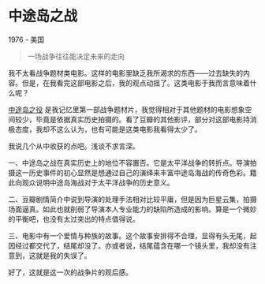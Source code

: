 # 中途岛之战

1976 - 美国

> 一场战争往往能决定未来的走向

我不太看战争题材类电影。这样的电影里缺乏我所渴求的东西——过去缺失的内容。但是，在我看完这部电影之后，我的观点动摇了。这类电影于我而言意味着什么呢？

[中途岛之役](https://movie.douban.com/subject/1292600/) 是我记忆里第一部战争题材片，我觉得相对于其他题材的电影想象空间较少，毕竟是依据真实历史拍摄的。看了豆瓣的其他影评，部分对这部电影持消极态度，我却不这么认为，也有可能是这类电影我看得太少了。

我说几个从中收获的点吧。浅谈不求言深。

一、中途岛之战在真实历史上的地位不容置否。它是太平洋战争的转折点。导演拍摄这一历史事件的初心显然是想通过自己的演绎来丰富中途岛海战的传奇色彩。籍此向观众说明中途岛海战对于太平洋战争的历史意义。

二、豆瓣剧情简介中说到导演的处理手法相对比较平庸，但是因为巨星云集，拍摄场面逼真。如此也就削弱了导演本人专业能力的缺陷所造成的影响。算是一个微妙的平衡吧，也没有太过突出的特点值得说。

三、电影中有一个爱情与种族的故事。这个故事安排得不合理，显得有头无尾，起因经过都交代了，结尾却没了。亦或者说，结尾蕴含在哪一个镜头里，我却没有注意到，这就是我的失误了。

好了，这就是这一次的战争片的观后感。
